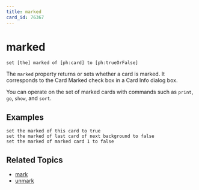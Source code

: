 ```yaml
---
title: marked
card_id: 76367
---
```


# marked

`set [the] marked of [ph:card] to [ph:trueOrFalse]`

The `marked` property returns or sets whether a card is marked. It corresponds to the Card Marked check box in a Card Info dialog box.

You can operate on the set of marked cards with commands such as `print`, `go`, `show`, and `sort`. 

## Examples

```
set the marked of this card to true
set the marked of last card of next background to false
set the marked of marked card 1 to false
```

## Related Topics

* [mark](/HyperTalkReference/commands/mark)
* [unmark](/HyperTalkReference/commands/unmark)

